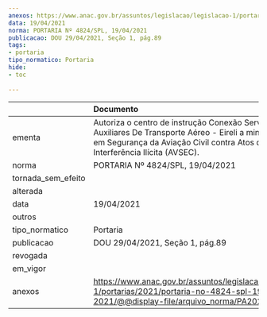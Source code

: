 ```yaml
---
anexos: https://www.anac.gov.br/assuntos/legislacao/legislacao-1/portarias/2021/portaria-no-4824-spl-19-04-2021/@@display-file/arquivo_norma/PA2021-4824.pdf
data: 19/04/2021
norma: PORTARIA Nº 4824/SPL, 19/04/2021
publicacao: DOU 29/04/2021, Seção 1, pág.89
tags:
- portaria
tipo_normatico: Portaria
hide: 
- toc 
 
---
```


|                    | Documento                                                                                                                                                                              |
|:-------------------|:---------------------------------------------------------------------------------------------------------------------------------------------------------------------------------------|
| ementa             | Autoriza o centro de instrução Conexão Serviços Auxiliares De Transporte Aéreo - Eireli a ministrar cursos em Segurança da Aviação Civil contra Atos de Interferência Ilícita (AVSEC). |
| norma              | PORTARIA Nº 4824/SPL, 19/04/2021                                                                                                                                                       |
| tornada_sem_efeito |                                                                                                                                                                                        |
| alterada           |                                                                                                                                                                                        |
| data               | 19/04/2021                                                                                                                                                                             |
| outros             |                                                                                                                                                                                        |
| tipo_normatico     | Portaria                                                                                                                                                                               |
| publicacao         | DOU 29/04/2021, Seção 1, pág.89                                                                                                                                                        |
| revogada           |                                                                                                                                                                                        |
| em_vigor           |                                                                                                                                                                                        |
| anexos             | https://www.anac.gov.br/assuntos/legislacao/legislacao-1/portarias/2021/portaria-no-4824-spl-19-04-2021/@@display-file/arquivo_norma/PA2021-4824.pdf                                   |